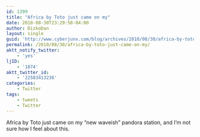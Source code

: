 ```yaml
---
id: 1399
title: "Africa by Toto just came on my"
date: 2010-08-30T23:29:58-04:00
author: DizkoDan
layout: single
guid: 'http://www.cyberjunx.com/blog/archives/2010/08/30/africa-by-toto-just-came-on-my/'
permalink: /2010/08/30/africa-by-toto-just-came-on-my/
aktt_notify_twitter:
    - 'yes'
ljID:
    - '1074'
aktt_twitter_id:
    - '22583413236'
categories:
    - Twitter
tags:
    - tweets
    - Twitter
---
```


Africa by Toto just came on my “new waveish” pandora station, and I’m not sure how I feel about this.